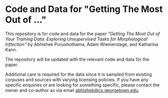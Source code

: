 # Code and Data for "Getting The Most Out of ..."
This repository is for code and data for the paper 
_"Getting The Most Out of Your Training Data: Exploring Unsupervised Tasks for Morphological Inflection"_ by Abhishek Purushothama, Adam Wiemerslage, and Katharina Kann.

The repository will be updated with the relevant code and data for the paper. 

Additional care is required for the data since it is sampled from existing corpuses and sources with varying licensing policies.
If you have any specific enquiries or are looking for something specific, please contact the owner and co-author as via email [abhishek@cs.georgetown.edu](mailto:abhishek@cs.georgetown.edu).
